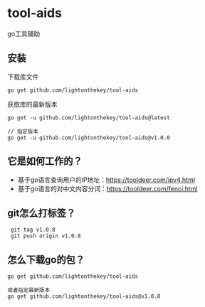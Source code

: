 # tool-aids
go工具辅助


## 安装
下载库文件
```
go get github.com/lightonthekey/tool-aids
```


获取库的最新版本
```
go get -u github.com/lightonthekey/tool-aids@latest

// 指定版本
go get -u github.com/lightonthekey/tool-aids@v1.0.0
```

## 它是如何工作的？

- 基于go语言查询用户的IP地址：https://tooldeer.com/ipv4.html 
- 基于go语言的对中文内容分词：https://tooldeer.com/fenci.html 

## git怎么打标签？
```
 git tag v1.0.8
 git push origin v1.0.8

```
## 怎么下载go的包？
```
go get github.com/lightonthekey/tool-aids

或者指定最新版本
go get github.com/lightonthekey/tool-aids@v1.0.8
```